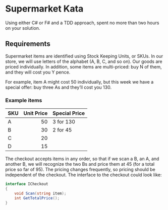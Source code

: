 Supermarket Kata
================

Using either C# or F# and a TDD approach, spent no more than two hours on your solution.

## Requirements

Supermarket items are identified using Stock Keeping Units, or SKUs. In our store, we will use letters of the alphabet (A, B, C, and so on). Our goods are priced individually. In addition, some items are multi-priced: buy N of them, and they will cost you Y pence. 

For example, item A might cost 50 individually, but this week we have a special offer: buy three As and they’ll cost you 130.

### Example items

| SKU | Unit Price | Special Price |
|-----|-----------:|---------------|
| A   | 50     	   | 3 for 130     |
| B   | 30     	   | 2 for 45      |
| C   | 20     	   |               |
| D   | 15     	   |               |


The checkout accepts items in any order, so that if we scan a B, an A, and another B, we will recognize the two Bs and price them at 45 (for a total price so far of 95). The pricing changes frequently, so pricing should be independent of the checkout. The interface to the checkout could look like:

```csharp
interface ICheckout
{
    void Scan(string item);
    int GetTotalPrice();
}
```